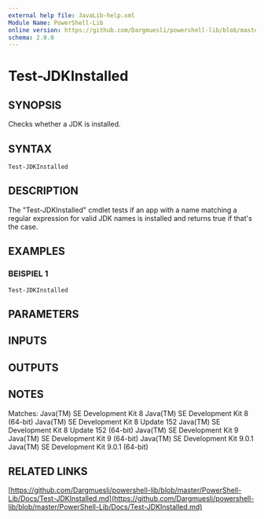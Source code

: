 ```yaml
---
external help file: JavaLib-help.xml
Module Name: PowerShell-Lib
online version: https://github.com/Dargmuesli/powershell-lib/blob/master/PowerShell-Lib/Docs/Test-JDKInstalled.md
schema: 2.0.0
---
```


# Test-JDKInstalled

## SYNOPSIS
Checks whether a JDK is installed.

## SYNTAX

```
Test-JDKInstalled
```

## DESCRIPTION
The "Test-JDKInstalled" cmdlet tests if an app with a name matching a regular expression for valid JDK names is installed and returns true if that's the case.

## EXAMPLES

### BEISPIEL 1
```
Test-JDKInstalled
```

## PARAMETERS

## INPUTS

## OUTPUTS

## NOTES
Matches:
    Java(TM) SE Development Kit 8
    Java(TM) SE Development Kit 8 (64-bit)
    Java(TM) SE Development Kit 8 Update 152
    Java(TM) SE Development Kit 8 Update 152 (64-bit)
    Java(TM) SE Development Kit 9
    Java(TM) SE Development Kit 9 (64-bit)
    Java(TM) SE Development Kit 9.0.1
    Java(TM) SE Development Kit 9.0.1 (64-bit)

## RELATED LINKS

[https://github.com/Dargmuesli/powershell-lib/blob/master/PowerShell-Lib/Docs/Test-JDKInstalled.md](https://github.com/Dargmuesli/powershell-lib/blob/master/PowerShell-Lib/Docs/Test-JDKInstalled.md)

